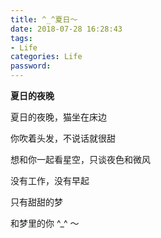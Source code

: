 ```yaml
---
title: ^_^夏日～
date: 2018-07-28 16:28:43
tags:
- Life
categories: Life
password:
---
```


**夏日的夜晚**

夏日的夜晚，猫坐在床边

你吹着头发，不说话就很甜

想和你一起看星空，只谈夜色和微风

没有工作，没有早起

只有甜甜的梦

和梦里的你 ^_^ ～